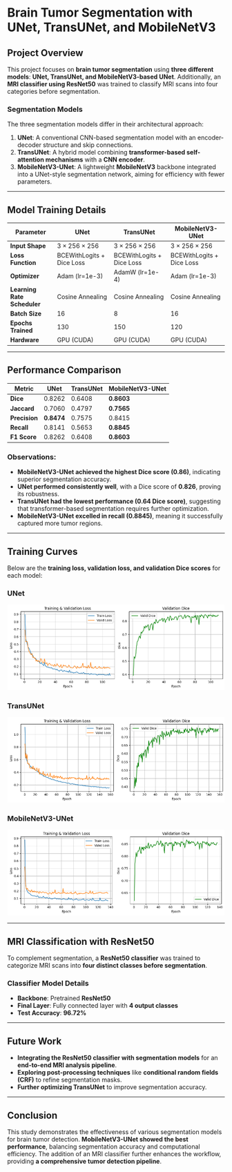 # Brain Tumor Segmentation with UNet, TransUNet, and MobileNetV3

## **Project Overview**
This project focuses on **brain tumor segmentation** using **three different models**: **UNet, TransUNet, and MobileNetV3-based UNet**. Additionally, an **MRI classifier using ResNet50** was trained to classify MRI scans into four categories before segmentation.

### **Segmentation Models**
The three segmentation models differ in their architectural approach:

1. **UNet**: A conventional CNN-based segmentation model with an encoder-decoder structure and skip connections.
2. **TransUNet**: A hybrid model combining **transformer-based self-attention mechanisms** with a **CNN encoder**.
3. **MobileNetV3-UNet**: A lightweight **MobileNetV3** backbone integrated into a UNet-style segmentation network, aiming for efficiency with fewer parameters.

---
## **Model Training Details**

| **Parameter**  | **UNet** | **TransUNet** | **MobileNetV3-UNet** |
|---------------|---------|--------------|------------------|
| **Input Shape** | 3 × 256 × 256 | 3 × 256 × 256 | 3 × 256 × 256 |
| **Loss Function** | BCEWithLogits + Dice Loss | BCEWithLogits + Dice Loss | BCEWithLogits + Dice Loss |
| **Optimizer** | Adam (lr=1e-3) | AdamW (lr=1e-4) | Adam (lr=1e-3) |
| **Learning Rate Scheduler** | Cosine Annealing | Cosine Annealing | Cosine Annealing |
| **Batch Size** | 16 | 8 | 16 |
| **Epochs Trained** | 130 | 150 | 120 |
| **Hardware** | GPU (CUDA) | GPU (CUDA) | GPU (CUDA) |

---

## **Performance Comparison**

| **Metric**  | **UNet** | **TransUNet** | **MobileNetV3-UNet** |
|------------|---------|--------------|------------------|
| **Dice** | 0.8262 | 0.6408 | **0.8603** |
| **Jaccard** | 0.7060 | 0.4797 | **0.7565** |
| **Precision** | **0.8474** | 0.7575 | 0.8415 |
| **Recall** | 0.8141 | 0.5653 | **0.8845** |
| **F1 Score** | 0.8262 | 0.6408 | **0.8603** |

### **Observations:**
- **MobileNetV3-UNet achieved the highest Dice score (0.86)**, indicating superior segmentation accuracy.
- **UNet performed consistently well**, with a Dice score of **0.826**, proving its robustness.
- **TransUNet had the lowest performance (0.64 Dice score)**, suggesting that transformer-based segmentation requires further optimization.
- **MobileNetV3-UNet excelled in recall (0.8845)**, meaning it successfully captured more tumor regions.

---

## **Training Curves**
Below are the **training loss, validation loss, and validation Dice scores** for each model:

### **UNet**
![UNet Training Curves](./logs/loss_curves_unet_2.png)

### **TransUNet**
![TransUNet Training Curves](./logs/loss_curves_transunet_2.png)

### **MobileNetV3-UNet**
![MobileNetV3 Training Curves](./logs/loss_curves_mobilenetv3_1.png)

---

## **MRI Classification with ResNet50**
To complement segmentation, a **ResNet50 classifier** was trained to categorize MRI scans into **four distinct classes before segmentation**.

### **Classifier Model Details**
- **Backbone**: Pretrained **ResNet50**
- **Final Layer**: Fully connected layer with **4 output classes**
- **Test Accuracy**: **96.72%**

---

## **Future Work**
- **Integrating the ResNet50 classifier with segmentation models** for an **end-to-end MRI analysis pipeline**.
- **Exploring post-processing techniques** like **conditional random fields (CRF)** to refine segmentation masks.
- **Further optimizing TransUNet** to improve segmentation accuracy.

---

## **Conclusion**
This study demonstrates the effectiveness of various segmentation models for brain tumor detection. **MobileNetV3-UNet showed the best performance**, balancing segmentation accuracy and computational efficiency. The addition of an MRI classifier further enhances the workflow, providing **a comprehensive tumor detection pipeline**.

